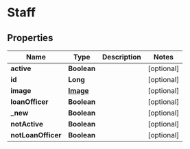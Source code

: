 

# Staff


## Properties

| Name | Type | Description | Notes |
|------------ | ------------- | ------------- | -------------|
|**active** | **Boolean** |  |  [optional] |
|**id** | **Long** |  |  [optional] |
|**image** | [**Image**](Image.md) |  |  [optional] |
|**loanOfficer** | **Boolean** |  |  [optional] |
|**_new** | **Boolean** |  |  [optional] |
|**notActive** | **Boolean** |  |  [optional] |
|**notLoanOfficer** | **Boolean** |  |  [optional] |



